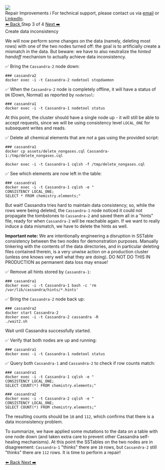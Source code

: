 <!-- TOP -->
<div class="top">
  <img src="https://datastax-academy.github.io/katapod-shared-assets/images/ds-academy-logo.svg" />
  <div class="scenario-title-section">
    <span class="scenario-title">Repair Improvements</span>
    <span class="scenario-subtitle">ℹ️ For technical support, please contact us via <a href="mailto:aleksandr.volochnev@datastax.com">email</a> or <a href="https://dtsx.io/aleks">LinkedIn</a>.</span> 
  </div>
</div>

<!-- NAVIGATION -->
<div id="navigation-top" class="navigation-top">
 <a href='command:katapod.loadPage?[{"step":"step2"}]' 
   class="btn btn-dark navigation-top-left">⬅️ Back
 </a>
<span class="step-count"> Step 3 of 4</span>
 <a href='command:katapod.loadPage?[{"step":"step4"}]' 
    class="btn btn-dark navigation-top-right">Next ➡️
  </a>
</div>

<!-- CONTENT -->

<div class="step-title">Create data inconsistency</div>

We will now perform some changes on the data (namely, deleting most rows)
with one of the two nodes turned off: the goal is to artificially create
a mismatch in the data. But beware: we have to also neutralize the
_hinted handoff_ mechanism to actually achieve data inconsistency.

✅ Bring the `Cassandra-2` node down:
```
### cassandra2
docker exec -i -t Cassandra-2 nodetool stopdaemon
```

✅ When the `Cassandra-2` node is completely offline, it will have a status of `DN` (Down, Normal)
as reported by `nodetool`:
```
### cassandra1
docker exec -i -t Cassandra-1 nodetool status
```

At this point, the cluster should have a single node up - it will still be able
to accept requests, since we will be using consistency level `LOCAL_ONE` for subsequent writes and reads.

✅ Delete all chemical elements that are _not_ a gas using the provided script:
```
### cassandra1
docker cp assets/delete_nongases.cql Cassandra-1:/tmp/delete_nongases.cql

docker exec -i -t Cassandra-1 cqlsh -f /tmp/delete_nongases.cql
```

✅ See which elements are now left in the table:
```
### cassandra1
docker exec -i -t Cassandra-1 cqlsh -e "
CONSISTENCY LOCAL_ONE;
SELECT * FROM chemistry.elements;"
```

But wait! Cassandra tries hard to maintain data consistency; so,
while the rows were being deleted, the `Cassandra-1` node noticed it could not propagate
the tombstones to `Cassandra-2` and saved them all in a "hints" file, ready for
when `Cassandra-2` will be reachable again. If we want to really induce a data mismatch,
we have to delete the hints as well.

**Important note:** We are intentionally engineering a disruption in
SSTable consistency between the two nodes for demonstration purposes.
Manually tinkering with the contents of the data directories, and in particular
deleting files contained therein, is a very unwise action on a production
cluster (unless one knows very well what they are doing). DO NOT DO THIS
IN PRODUCTION as permanent data loss may ensue!

✅ Remove all hints stored by `Cassandra-1`:
```
### cassandra1
docker exec -i -t Cassandra-1 bash -c 'rm /var/lib/cassandra/hints/*.hints'
```

✅ Bring the `Cassandra-2` node back up:
```
### cassandra2
docker start Cassandra-2
docker exec -i -t Cassandra-2 cassandra -R
./wait2.sh
```

Wait until Cassandra successfully started.

✅ Verify that both nodes are up and running:
```
### cassandra1
docker exec -i -t Cassandra-1 nodetool status
```

✅ Query both `Cassandra-1` and `Cassandra-2` to check if row counts match:
```
### cassandra1
docker exec -i -t Cassandra-1 cqlsh -e "
CONSISTENCY LOCAL_ONE;
SELECT COUNT(*) FROM chemistry.elements;"
```
```
### cassandra2
docker exec -i -t Cassandra-2 cqlsh -e "
CONSISTENCY LOCAL_ONE;
SELECT COUNT(*) FROM chemistry.elements;"
```

The resulting counts should be `10` and `112`, which confirms that there is a data inconsistency problem.

To summarize, we have applied some mutations to the data on a table with one node
down (and taken extra care to prevent other Cassandra self-healing mechanisms).
At this point the SSTables on the two nodes are in disagreement: `Cassandra-1`
"thinks" there are `10` rows, but `Cassandra-2` still "thinks" there are `112` rows.
It is time to perform a repair!

<!-- NAVIGATION -->
<div id="navigation-bottom" class="navigation-bottom">
 <a href='command:katapod.loadPage?[{"step":"step2"}]'
   class="btn btn-dark navigation-bottom-left">⬅️ Back
 </a>
 <a href='command:katapod.loadPage?[{"step":"step4"}]'
    class="btn btn-dark navigation-bottom-right">Next ➡️
  </a>
</div>
